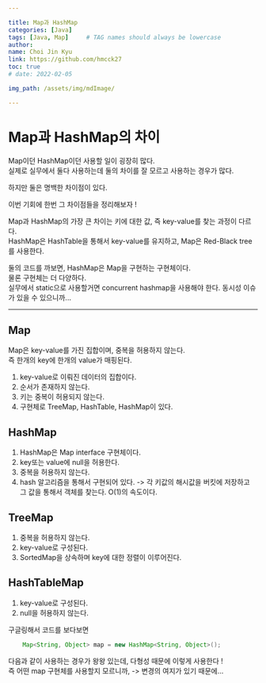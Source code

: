 ```yaml
---

title: Map과 HashMap
categories: [Java]
tags: [Java, Map]     # TAG names should always be lowercase
author:
name: Choi Jin Kyu
link: https://github.com/hmcck27
toc: true
# date: 2022-02-05

img_path: /assets/img/mdImage/

---
```


# Map과 HashMap의 차이

Map이던 HashMap이던 사용할 일이 굉장히 많다.  
실제로 실무에서 둘다 사용하는데 둘의 차이를 잘 모르고 사용하는 경우가 많다.  

하지만 둘은 명백한 차이점이 있다.  

이번 기회에 한번 그 차이점들을 정리해보자 !  

Map과 HashMap의 가장 큰 차이는 키에 대한 값, 즉 key-value를 찾는 과정이 다르다.  
HashMap은 HashTable을 통해서 key-value를 유지하고, Map은 Red-Black tree 를 사용한다.  

둘의 코드를 까보면, HashMap은 Map을 구현하는 구현체이다.  
물론 구현체는 더 다양하다.  
실무에서 static으로 사용할거면 concurrent hashmap을 사용해야 한다. 동시성 이슈가 있을 수 있으니까...

---

## Map
Map은 key-value를 가진 집합이며, 중복을 허용하지 않는다.  
즉 한개의 key에 한개의 value가 매핑된다.  

1. key-value로 이뤄진 데이터의 집합이다.
2. 순서가 존재하지 않는다.
3. 키는 중복이 허용되지 않는다. 
4. 구현체로 TreeMap, HashTable, HashMap이 있다.

## HashMap

1. HashMap은 Map interface 구현체이다.  
2. key또는 value에 null을 허용한다.
3. 중복을 허용하지 않는다.
4. hash 알고리즘을 통해서 구현되어 있다. -> 각 키값의 해시값을 버킷에 저장하고 그 값을 통해서 객체를 찾는다. O(1)의 속도이다.  

## TreeMap

1. 중복을 허용하지 않는다.
2. key-value로 구성된다.
3. SortedMap을 상속하며 key에 대한 정렬이 이루어진다.

## HashTableMap

1. key-value로 구성된다.
2. null을 허용하지 않는다.

구글링해서 코드를 보다보면 
```java
    Map<String, Object> map = new HashMap<String, Object>();
```

다음과 같이 사용하는 경우가 왕왕 있는데, 다형성 때문에 이렇게 사용한다 !  
즉 어떤 map 구현체를 사용할지 모르니까, -> 변경의 여지가 있기 때문에...
